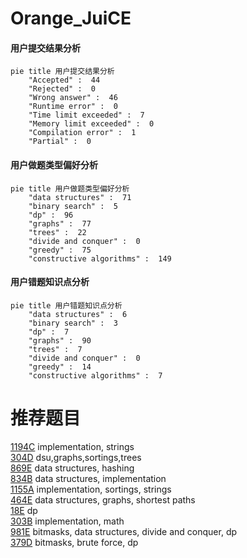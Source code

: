 # Orange_JuiCE

<!-- tabs:start -->



#### **用户提交结果分析**

```mermaid
pie title 用户提交结果分析
    "Accepted" :  44
    "Rejected" :  0
    "Wrong answer" :  46
    "Runtime error" :  0
    "Time limit exceeded" :  7
    "Memory limit exceeded" :  0
    "Compilation error" :  1
    "Partial" :  0
```

#### **用户做题类型偏好分析**

```mermaid
pie title 用户做题类型偏好分析
    "data structures" :  71
    "binary search" :  5
    "dp" :  96
    "graphs" :  77
    "trees" :  22
    "divide and conquer" :  0
    "greedy" :  75
    "constructive algorithms" :  149
```
#### **用户错题知识点分析**

```mermaid
pie title 用户错题知识点分析
    "data structures" :  6
    "binary search" :  3
    "dp" :  7
    "graphs" :  90
    "trees" :  7
    "divide and conquer" :  0
    "greedy" :  14
    "constructive algorithms" :  7
```



<!-- tabs:end -->
# 推荐题目
[1194C](https://codeforces.com/contest/1194/problem/C)		implementation,
                        strings		  
[304D](https://codeforces.com/contest/304/problem/D)		dsu,graphs,sortings,trees		  
[869E](https://codeforces.com/contest/869/problem/E)		data structures,
                        hashing		  
[834B](https://codeforces.com/contest/834/problem/B)		data structures,
                        implementation		  
[1155A](https://codeforces.com/contest/1155/problem/A)		implementation,
                        sortings,
                        strings		  
[464E](https://codeforces.com/contest/464/problem/E)		data structures,
                        graphs,
                        shortest paths		  
[18E](https://codeforces.com/contest/18/problem/E)		dp		  
[303B](https://codeforces.com/contest/303/problem/B)		implementation,
                        math		  
[981E](https://codeforces.com/contest/981/problem/E)		bitmasks,
                        data structures,
                        divide and conquer,
                        dp		  
[379D](https://codeforces.com/contest/379/problem/D)		bitmasks,
                        brute force,
                        dp		  
